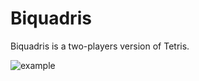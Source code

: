 # Biquadris
Biquadris is a two-players version of Tetris.

![example](https://github.com/LifeIsHardBruh/Biquadris/assets/43108245/ba13b3a0-f974-4bfe-bf5c-3a90998f0db6)
